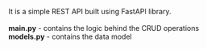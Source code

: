 It is a simple REST API built using FastAPI library.<br><br>
<b>main.py</b> - contains the logic behind the CRUD operations<br>
<b>models.py</b> - contains the data model
